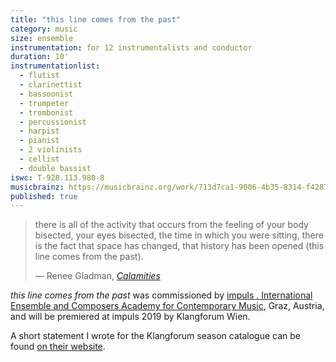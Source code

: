 ```yaml
---
title: "this line comes from the past"
category: music
size: ensemble
instrumentation: for 12 instrumentalists and conductor
duration: 10'
instrumentationlist:
  - flutist
  - clarinettist
  - bassoonist
  - trumpeter
  - trombonist
  - percussionist
  - harpist
  - pianist
  - 2 violinists
  - cellist
  - double bassist
iswc: T-928.113.980-8
musicbrainz: https://musicbrainz.org/work/713d7ca1-9006-4b35-8314-f4287fb101c0
published: true
---
```


> there is all of the activity that occurs from the feeling of your body bisected, your eyes bisected, the time in which you were sitting, there is the fact that space has changed, that history has been opened (this line comes from the past).
>
> — Renee Gladman, [_Calamities_][cs]

_this line comes from the past_ was commissioned by
[impuls . International Ensemble and Composers Academy for Contemporary Music][imp], Graz, Austria, and will be premiered at impuls 2019 by Klangforum Wien.

A short statement I wrote for the Klangforum season catalogue can be found [on their website][kf].

[cs]: http://www.wavepoetry.com/products/calamities
[imp]: http://impuls.cc/
[kf]: https://www.klangforum.at/blog-detail-en/swithinbank-line-en.html
